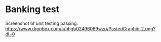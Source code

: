 # Banking test

Screenshot of unit testing passing: https://www.dropbox.com/s/hhgb02496069wzp/PastedGraphic-2.png?dl=0
